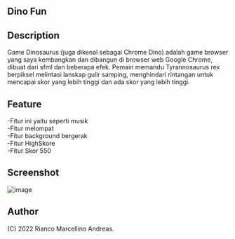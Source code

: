 Dino Fun
-------------------
Description
-------------------
Game Dinosaurus (juga dikenal sebagai Chrome Dino) adalah game browser yang saya kembangkan dan dibangun di browser web Google Chrome, dibuat dari sfml dan beberapa efek. Pemain memandu Tyrannosaurus rex berpiksel melintasi lanskap gulir samping, menghindari rintangan untuk mencapai skor yang lebih tinggi dan ada skor yang lebih tinggi.

Feature
-----
-Fitur ini yaitu seperti musik \
-Fitur melompat \
-Fitur background bergerak \
-Fitur HighSkore \
-Fitur Skor 550 

Screenshot
------------------
![image](https://github.com/marcelaritonang/Game_DinoAdventure/assets/62584017/3b5f2993-2808-4037-bc90-679351f66675)

Author
--------
(C) 2022 Rianco Marcellino Andreas.

